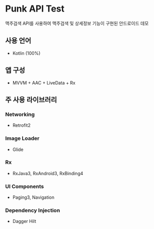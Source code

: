 # Punk API Test
맥주검색 API를 사용하여 맥주검색 및 상세정보 기능이 구현된 안드로이드 데모

## 사용 언어

- Kotlin (100%)

## 앱 구성

- MVVM + AAC + LiveData + Rx

## 주 사용 라이브러리

### Networking
- Retrofit2

### Image Loader
- Glide

### Rx
- RxJava3, RxAndroid3, RxBinding4

### UI Components
- Paging3, Navigation

### Dependency Injection
- Dagger Hilt
